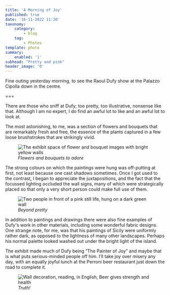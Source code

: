 ```yaml
---
title: 'A Morning of Joy'
published: true
date: '16-11-2022 11:30'
taxonomy:
    category:
        - blog
    tag:
        - Photos
template: photo
summary:
    enabled: '1'
subhead: "Pretty and pink"
header_image: '0'
---
```


Fine outing yesterday morning, to see the Raoul Dufy show at the Palazzo Cipolla down in the centre.

===

There are those who sniff at Dufy; too pretty, too illustrative, nonsense like that. Although I am no expert, I do find an awful lot to like and an awful lot to look at.

The most astonishing, to me, was a section of flowers and bouquets that are remarkably fresh and free, the essence of the plants captured in a few loose brushstrokes that are strikingly vivid.

<figure>
<img loading="lazy" alt="The exhibit space of flower and bouquet images with bright yellow walls" class="img-fullwidth u-photo" src="/user/pages/03.blog/a-morning-of-joy/dufy-flowers.jpg" />
<figcaption style="font-style: italic;">Flowers and bouquets to adore</figcaption>
 </figure>

The strong colours on which the paintings were hung was off-putting at first, not least because one cast shadows sometimes. Once I got used to the contrast, I began to appreciate the juxtapositions, and the fact that the focussed lighting occluded the wall signs, many of which were strategically placed so that only a very short person could make full use of them.

<figure>
<img loading="lazy" alt="Two people in front of a pink still life, hung on a dark green wall" class="fig-image" src="/user/pages/03.blog/a-morning-of-joy/pink.jpg" />
<figcaption style="font-style: italic;">Beyond pretty</figcaption>
 </figure>

In addition to paintings and drawings there were also fine examples of Dufy's work in other materials, including some wonderful fabric designs. One strange note, for me, was that his paintings of Sicily were uniformly rather dark, as opposed to the lightness of many other landscapes. Perhaps his normal palette looked washed out under the bright light of the island. 

The exhibit made much of Dufy being “The Painter of Joy” and maybe that is what puts serious-minded people off him. I’ll take joy over misery any day, with an equally joyful lunch at the Perroni beer restaurant just down the road to complete it.

<figure>
<img loading="lazy" alt="Wall decoration, reading, in English, Beer gives strength and health" class="fig-image" src="/user/pages/03.blog/a-morning-of-joy/la-birra.jpg" />
<figcaption style="font-style: italic;">Truth!</figcaption>
 </figure>
